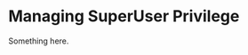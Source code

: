 [title]: # (Managing SuperUser Privilege)
[tags]: # (XXX)
[priority]: # (4544)
# Managing SuperUser Privilege
Something here.

